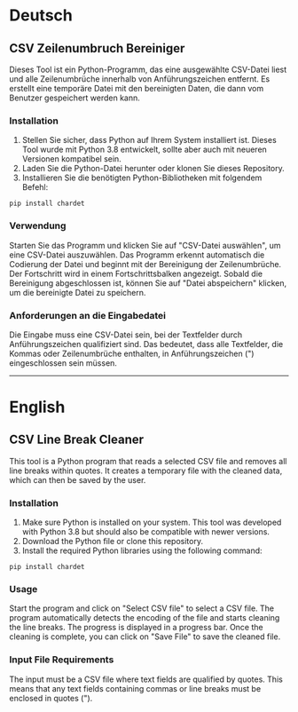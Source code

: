 # Deutsch

## CSV Zeilenumbruch Bereiniger

Dieses Tool ist ein Python-Programm, das eine ausgewählte CSV-Datei
liest und alle Zeilenumbrüche innerhalb von Anführungszeichen entfernt.
Es erstellt eine temporäre Datei mit den bereinigten Daten, die dann vom
Benutzer gespeichert werden kann.

### Installation

1.  Stellen Sie sicher, dass Python auf Ihrem System installiert ist.
    Dieses Tool wurde mit Python 3.8 entwickelt, sollte aber auch mit
    neueren Versionen kompatibel sein.
2.  Laden Sie die Python-Datei herunter oder klonen Sie dieses
    Repository.
3.  Installieren Sie die benötigten Python-Bibliotheken mit folgendem
    Befehl:

``` \"language-bash\"
pip install chardet
```

### Verwendung

Starten Sie das Programm und klicken Sie auf "CSV-Datei auswählen", um
eine CSV-Datei auszuwählen. Das Programm erkennt automatisch die
Codierung der Datei und beginnt mit der Bereinigung der Zeilenumbrüche.
Der Fortschritt wird in einem Fortschrittsbalken angezeigt. Sobald die
Bereinigung abgeschlossen ist, können Sie auf "Datei abspeichern"
klicken, um die bereinigte Datei zu speichern.

### Anforderungen an die Eingabedatei

Die Eingabe muss eine CSV-Datei sein, bei der Textfelder durch
Anführungszeichen qualifiziert sind. Das bedeutet, dass alle Textfelder,
die Kommas oder Zeilenumbrüche enthalten, in Anführungszeichen (")
eingeschlossen sein müssen.

------------------------------------------------------------------------

# English

## CSV Line Break Cleaner

This tool is a Python program that reads a selected CSV file and removes
all line breaks within quotes. It creates a temporary file with the
cleaned data, which can then be saved by the user.

### Installation

1.  Make sure Python is installed on your system. This tool was
    developed with Python 3.8 but should also be compatible with newer
    versions.
2.  Download the Python file or clone this repository.
3.  Install the required Python libraries using the following command:

``` \"language-bash\"
pip install chardet
```

### Usage

Start the program and click on "Select CSV file" to select a CSV file.
The program automatically detects the encoding of the file and starts
cleaning the line breaks. The progress is displayed in a progress bar.
Once the cleaning is complete, you can click on "Save File" to save the
cleaned file.

### Input File Requirements

The input must be a CSV file where text fields are qualified by quotes.
This means that any text fields containing commas or line breaks must be
enclosed in quotes (").
